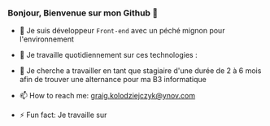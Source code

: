 ### Bonjour, Bienvenue sur mon Github 👋

- 🔭 Je suis développeur ```Front-end``` avec un péché mignon pour l'environnement 

- 🌱 Je travaille quotidiennement sur ces technologies : 
- 👯 Je cherche a travailler en tant que stagiaire d'une durée de 2 à 6 mois afin de trouver une alternance pour ma B3 informatique 
- 📫 How to reach me: graig.kolodziejczyk@ynov.com
- ⚡ Fun fact: Je travaille sur 





